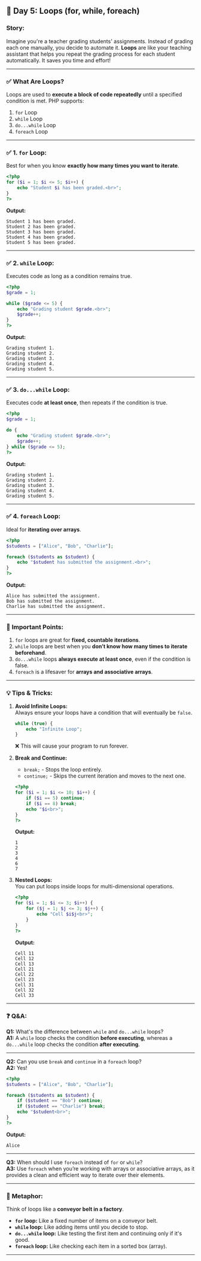 ## 📅 **Day 5: Loops (for, while, foreach)**  
### **Story:**  
Imagine you're a teacher grading students' assignments. Instead of grading each one manually, you decide to automate it. **Loops** are like your teaching assistant that helps you repeat the grading process for each student automatically. It saves you time and effort!  

---

### ✅ **What Are Loops?**  
Loops are used to **execute a block of code repeatedly** until a specified condition is met. PHP supports:  
1. `for` Loop  
2. `while` Loop  
3. `do...while` Loop  
4. `foreach` Loop  

---

### ✅ **1. `for` Loop:**  
Best for when you know **exactly how many times you want to iterate**.  
```php
<?php
for ($i = 1; $i <= 5; $i++) {
    echo "Student $i has been graded.<br>";
}
?>
```
**Output:**  
```
Student 1 has been graded.  
Student 2 has been graded.  
Student 3 has been graded.  
Student 4 has been graded.  
Student 5 has been graded.  
```
---

### ✅ **2. `while` Loop:**  
Executes code as long as a condition remains true.  
```php
<?php
$grade = 1;

while ($grade <= 5) {
    echo "Grading student $grade.<br>";
    $grade++;
}
?>
```
**Output:**  
```
Grading student 1.  
Grading student 2.  
Grading student 3.  
Grading student 4.  
Grading student 5.  
```
---

### ✅ **3. `do...while` Loop:**  
Executes code **at least once**, then repeats if the condition is true.  
```php
<?php
$grade = 1;

do {
    echo "Grading student $grade.<br>";
    $grade++;
} while ($grade <= 5);
?>
```
**Output:**  
```
Grading student 1.  
Grading student 2.  
Grading student 3.  
Grading student 4.  
Grading student 5.  
```
---

### ✅ **4. `foreach` Loop:**  
Ideal for **iterating over arrays**.  
```php
<?php
$students = ["Alice", "Bob", "Charlie"];

foreach ($students as $student) {
    echo "$student has submitted the assignment.<br>";
}
?>
```
**Output:**  
```
Alice has submitted the assignment.  
Bob has submitted the assignment.  
Charlie has submitted the assignment.  
```
---

### 📌 **Important Points:**  
1. `for` loops are great for **fixed, countable iterations**.  
2. `while` loops are best when you **don’t know how many times to iterate beforehand**.  
3. `do...while` loops **always execute at least once**, even if the condition is false.  
4. `foreach` is a lifesaver for **arrays and associative arrays**.  

---

### 💡 **Tips & Tricks:**  
1. **Avoid Infinite Loops:**  
   Always ensure your loops have a condition that will eventually be `false`.  
   ```php
   while (true) { 
       echo "Infinite Loop"; 
   }
   ```
   ❌ This will cause your program to run forever.  

2. **Break and Continue:**  
   - `break;` - Stops the loop entirely.  
   - `continue;` - Skips the current iteration and moves to the next one.  
   ```php
   <?php
   for ($i = 1; $i <= 10; $i++) {
       if ($i == 5) continue;
       if ($i == 8) break;
       echo "$i<br>";
   }
   ?>
   ```
   **Output:**  
   ```
   1  
   2  
   3  
   4  
   6  
   7  
   ```
3. **Nested Loops:**  
   You can put loops inside loops for multi-dimensional operations.  
   ```php
   <?php
   for ($i = 1; $i <= 3; $i++) {
       for ($j = 1; $j <= 3; $j++) {
           echo "Cell $i$j<br>";
       }
   }
   ?>
   ```
   **Output:**  
   ```
   Cell 11  
   Cell 12  
   Cell 13  
   Cell 21  
   Cell 22  
   Cell 23  
   Cell 31  
   Cell 32  
   Cell 33  
   ```

---

### ❓ **Q&A:**  
**Q1:** What's the difference between `while` and `do...while` loops?  
**A1:** A `while` loop checks the condition **before executing**, whereas a `do...while` loop checks the condition **after executing**.  

---

**Q2:** Can you use `break` and `continue` in a `foreach` loop?  
**A2:** Yes!  
```php
<?php
$students = ["Alice", "Bob", "Charlie"];

foreach ($students as $student) {
    if ($student == "Bob") continue;
    if ($student == "Charlie") break;
    echo "$student<br>";
}
?>
```
**Output:**  
```
Alice  
```

---

**Q3:** When should I use `foreach` instead of `for` or `while`?  
**A3:** Use `foreach` when you’re working with arrays or associative arrays, as it provides a clean and efficient way to iterate over their elements.  

---

### 📖 **Metaphor:**  
Think of loops like a **conveyor belt in a factory**.  
- **`for` loop:** Like a fixed number of items on a conveyor belt.  
- **`while` loop:** Like adding items until you decide to stop.  
- **`do...while` loop:** Like testing the first item and continuing only if it's good.  
- **`foreach` loop:** Like checking each item in a sorted box (array).  

---

